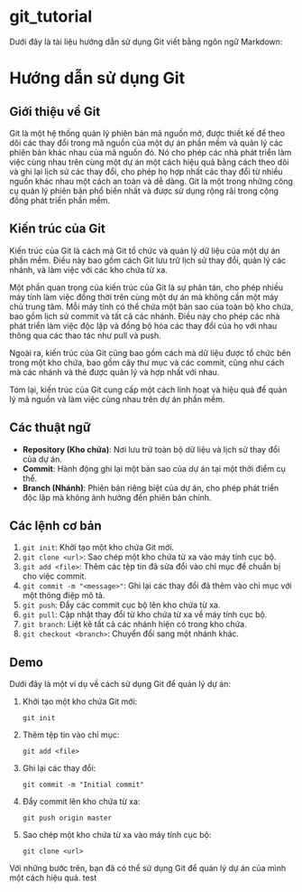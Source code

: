 # git_tutorial
Dưới đây là tài liệu hướng dẫn sử dụng Git viết bằng ngôn ngữ Markdown:

# Hướng dẫn sử dụng Git

## Giới thiệu về Git

Git là một hệ thống quản lý phiên bản mã nguồn mở, được thiết kế để theo dõi các thay đổi trong mã nguồn của một dự án phần mềm và quản lý các phiên bản khác nhau của mã nguồn đó. Nó cho phép các nhà phát triển làm việc cùng nhau trên cùng một dự án một cách hiệu quả bằng cách theo dõi và ghi lại lịch sử các thay đổi, cho phép họ hợp nhất các thay đổi từ nhiều nguồn khác nhau một cách an toàn và dễ dàng. Git là một trong những công cụ quản lý phiên bản phổ biến nhất và được sử dụng rộng rãi trong cộng đồng phát triển phần mềm.

## Kiến trúc của Git

Kiến trúc của Git là cách mà Git tổ chức và quản lý dữ liệu của một dự án phần mềm. Điều này bao gồm cách Git lưu trữ lịch sử thay đổi, quản lý các nhánh, và làm việc với các kho chứa từ xa. 

Một phần quan trọng của kiến trúc của Git là sự phân tán, cho phép nhiều máy tính làm việc đồng thời trên cùng một dự án mà không cần một máy chủ trung tâm. Mỗi máy tính có thể chứa một bản sao của toàn bộ kho chứa, bao gồm lịch sử commit và tất cả các nhánh. Điều này cho phép các nhà phát triển làm việc độc lập và đồng bộ hóa các thay đổi của họ với nhau thông qua các thao tác như pull và push.

Ngoài ra, kiến trúc của Git cũng bao gồm cách mà dữ liệu được tổ chức bên trong một kho chứa, bao gồm cây thư mục và các commit, cũng như cách mà các nhánh và thẻ được quản lý và hợp nhất với nhau.

Tóm lại, kiến trúc của Git cung cấp một cách linh hoạt và hiệu quả để quản lý mã nguồn và làm việc cùng nhau trên dự án phần mềm.

## Các thuật ngữ

- **Repository (Kho chứa)**: Nơi lưu trữ toàn bộ dữ liệu và lịch sử thay đổi của dự án.
- **Commit**: Hành động ghi lại một bản sao của dự án tại một thời điểm cụ thể.
- **Branch (Nhánh)**: Phiên bản riêng biệt của dự án, cho phép phát triển độc lập mà không ảnh hưởng đến phiên bản chính.

## Các lệnh cơ bản

1. `git init`: Khởi tạo một kho chứa Git mới.
2. `git clone <url>`: Sao chép một kho chứa từ xa vào máy tính cục bộ.
3. `git add <file>`: Thêm các tệp tin đã sửa đổi vào chỉ mục để chuẩn bị cho việc commit.
4. `git commit -m "<message>"`: Ghi lại các thay đổi đã thêm vào chỉ mục với một thông điệp mô tả.
5. `git push`: Đẩy các commit cục bộ lên kho chứa từ xa.
6. `git pull`: Cập nhật thay đổi từ kho chứa từ xa về máy tính cục bộ.
7. `git branch`: Liệt kê tất cả các nhánh hiện có trong kho chứa.
8. `git checkout <branch>`: Chuyển đổi sang một nhánh khác.

## Demo

Dưới đây là một ví dụ về cách sử dụng Git để quản lý dự án:

1. Khởi tạo một kho chứa Git mới:
   ```
   git init
   ```

2. Thêm tệp tin vào chỉ mục:
   ```
   git add <file>
   ```

3. Ghi lại các thay đổi:
   ```
   git commit -m "Initial commit"
   ```

4. Đẩy commit lên kho chứa từ xa:
   ```
   git push origin master
   ```

5. Sao chép một kho chứa từ xa vào máy tính cục bộ:
   ```
   git clone <url>
   ```

Với những bước trên, bạn đã có thể sử dụng Git để quản lý dự án của mình một cách hiệu quả.
test